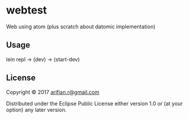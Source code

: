 # webtest

Web using atom (plus scratch about datomic implementation)

## Usage

lein repl -> (dev) -> (start-dev)

## License

Copyright © 2017 arifian.r@gmail.com

Distributed under the Eclipse Public License either version 1.0 or (at
your option) any later version.
